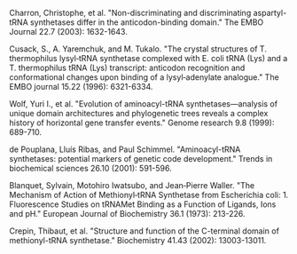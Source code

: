 Charron, Christophe, et al. "Non-discriminating and discriminating aspartyl-tRNA synthetases differ in the anticodon-binding domain." The EMBO Journal 22.7 (2003): 1632-1643.

Cusack, S., A. Yaremchuk, and M. Tukalo. "The crystal structures of T. thermophilus lysyl‐tRNA synthetase complexed with E. coli tRNA (Lys) and a T. thermophilus tRNA (Lys) transcript: anticodon recognition and conformational changes upon binding of a lysyl‐adenylate analogue." The EMBO journal 15.22 (1996): 6321-6334.

Wolf, Yuri I., et al. "Evolution of aminoacyl-tRNA synthetases—analysis of unique domain architectures and phylogenetic trees reveals a complex history of horizontal gene transfer events." Genome research 9.8 (1999): 689-710.


de Pouplana, Lluı́s Ribas, and Paul Schimmel. "Aminoacyl-tRNA synthetases: potential markers of genetic code development." Trends in biochemical sciences 26.10 (2001): 591-596.


Blanquet, Sylvain, Motohiro Iwatsubo, and Jean‐Pierre Waller. "The Mechanism of Action of Methionyl‐tRNA Synthetase from Escherichia coli: 1. Fluorescence Studies on tRNAMet Binding as a Function of Ligands, Ions and pH." European Journal of Biochemistry 36.1 (1973): 213-226.



Crepin, Thibaut, et al. "Structure and function of the C-terminal domain of methionyl-tRNA synthetase." Biochemistry 41.43 (2002): 13003-13011.


